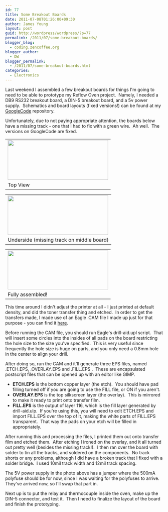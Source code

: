 ```yaml
---
id: 77
title: Some Breakout Boards
date: 2011-07-08T01:26:00+09:30
author: James Young
layout: post
guid: http://wordpress/wordpress/?p=77
permalink: /2011/07/some-breakout-boards/
blogger_blog:
  - coding.zencoffee.org
blogger_author:
  - DW
blogger_permalink:
  - /2011/07/some-breakout-boards.html
categories:
  - Electronics
---
```

Last weekend I assembled a few breakout boards for things I'm going to need to be able to prototype my Reflow Oven project.  Namely, I needed a DB9 RS232 breakout board, a DIN-5 breakout board, and a 5v power supply.  Schematics and board layouts (fixed versions!) can be found at my [GoogleCode](http://code.google.com/p/zencoding-blog/source/browse/#svn%2Ftrunk%2Farduino%2Farduinoven%2Fbreakouts) repository.

Unfortunately, due to not paying appropriate attention, the boards below have a missing track - one that I had to fix with a green wire.  Ah well.  The versions on GoogleCode are fixed.

<a name="more"></a>

<table align="center" cellpadding="0" cellspacing="0">
  <tr>
    <td>
      <a href="https://i2.wp.com/3.bp.blogspot.com/-jWaZO0SMjqA/ThOM3mRHziI/AAAAAAAAAJA/WPEo4ZkVDHc/s1600/IMG_0644.JPG" imageanchor="1"><img border="0" height="127" src="https://i2.wp.com/3.bp.blogspot.com/-jWaZO0SMjqA/ThOM3mRHziI/AAAAAAAAAJA/WPEo4ZkVDHc/s320/IMG_0644.JPG?resize=320%2C127" width="320"  data-recalc-dims="1" /></a>
    </td>
  </tr>
  
  <tr>
    <td>
      Top View
    </td>
  </tr>
</table>



<table align="center" cellpadding="0" cellspacing="0">
  <tr>
    <td>
      <a href="https://i0.wp.com/3.bp.blogspot.com/-qxqZdpBCIRI/ThOM4t4faKI/AAAAAAAAAJE/B-e7N2qPWOk/s1600/IMG_0645.JPG" imageanchor="1"><img border="0" height="125" src="https://i1.wp.com/3.bp.blogspot.com/-qxqZdpBCIRI/ThOM4t4faKI/AAAAAAAAAJE/B-e7N2qPWOk/s320/IMG_0645.JPG?resize=320%2C125" width="320"  data-recalc-dims="1" /></a>
    </td>
  </tr>
  
  <tr>
    <td>
      Underside (missing track on middle board)
    </td>
  </tr>
</table>



<table align="center" cellpadding="0" cellspacing="0">
  <tr>
    <td>
      <a href="https://i0.wp.com/2.bp.blogspot.com/-cts4-GQUf0g/ThOM5uFc1hI/AAAAAAAAAJI/5toJEf9oc7M/s1600/IMG_0646.JPG" imageanchor="1"><img border="0" height="124" src="https://i2.wp.com/2.bp.blogspot.com/-cts4-GQUf0g/ThOM5uFc1hI/AAAAAAAAAJI/5toJEf9oc7M/s320/IMG_0646.JPG?resize=320%2C124" width="320"  data-recalc-dims="1" /></a>
    </td>
  </tr>
  
  <tr>
    <td>
      Fully assembled!
    </td>
  </tr>
</table>

This time around I didn't adjust the printer at all - I just printed at default density, and did the toner transfer thing and etched.  In order to get the transfers made, I made use of an Eagle .CAM file I made up just for that purpose - you can find it [here](http://zencoding-blog.googlecode.com/svn/trunk/toner.cam).

Before running the CAM file, you should run Eagle's drill-aid.upl script.  That will insert some circles into the insides of all pads on the board restricting the hole size to the size you've specified.  This is very useful since frequently the hole size is huge on parts, and you only need a 0.8mm hole in the center to align your drill.

After doing so, run the CAM and it'll generate three EPS files, named .ETCH.EPS, .OVERLAY.EPS and .FILL.EPS .  These are encapsulated postscript files that can be opened up with an editor like GIMP.

  * **ETCH.EPS** is the bottom copper layer (the etch).  You should have pad filling turned off if you are going to use the FILL file, or ON if you aren't.
  * **OVERLAY.EPS** is the top silkscreen layer (the overlay).  This is mirrored to make it ready to print onto transfer film.
  * **FILL.EPS** is the output of layer 116, which is the fill layer generated by drill-aid.ulp.  If you're using this, you will need to edit ETCH.EPS and import FILL.EPS over the top of it, making the white parts of FILL.EPS transparent.  That way the pads on your etch will be filled in appropriately.

After running this and processing the files, I printed them out onto transfer film and etched them.  After etching I ironed on the overlay, and it all turned out pretty well (besides the missing track!).  I then ran over the board with solder to tin all the tracks, and soldered on the components.  No track shorts or any problems, although I did have a broken track that I fixed with a solder bridge.  I used 10mil track width and 12mil track spacing.

The 5V power supply in the photo above has a jumper where the 500mA polyfuse should be for now, since I was waiting for the polyfuses to arrive.  They've arrived now, so I'll swap that part in.

Next up is to put the relay and thermocouple inside the oven, make up the DIN-5 connector, and test it.  Then I need to finalize the layout of the board and finish the prototyping.